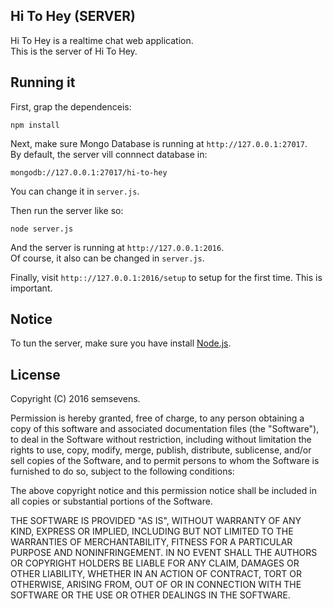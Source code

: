 ## Hi To Hey (SERVER)
Hi To Hey is a realtime chat web application.  
This is the server of Hi To Hey.

## Running it
First, grap the dependenceis:

```
npm install
```
Next, make sure Mongo Database is running at `http://127.0.0.1:27017`.  
By default, the server vill connnect database in:

```
mongodb://127.0.0.1:27017/hi-to-hey
```

You can change it in `server.js`.

Then run the server like so:

```
node server.js
```

And the server is running at `http://127.0.0.1:2016`.  
Of course, it also can be changed in `server.js`.

Finally, visit `http:://127.0.0.1:2016/setup` to setup for the first time.
This is important.

## Notice
To tun the server, make sure you have install [Node.js](https://nodejs.org/).

## License
Copyright (C) 2016 semsevens.

Permission is hereby granted, free of charge, to any person obtaining a copy of this software and associated documentation files (the "Software"), to deal in the Software without restriction, including without limitation the rights to use, copy, modify, merge, publish, distribute, sublicense, and/or sell copies of the Software, and to permit persons to whom the Software is furnished to do so, subject to the following conditions:

The above copyright notice and this permission notice shall be included in all copies or substantial portions of the Software.

THE SOFTWARE IS PROVIDED "AS IS", WITHOUT WARRANTY OF ANY KIND, EXPRESS OR IMPLIED, INCLUDING BUT NOT LIMITED TO THE WARRANTIES OF MERCHANTABILITY, FITNESS FOR A PARTICULAR PURPOSE AND NONINFRINGEMENT. IN NO EVENT SHALL THE AUTHORS OR COPYRIGHT HOLDERS BE LIABLE FOR ANY CLAIM, DAMAGES OR OTHER LIABILITY, WHETHER IN AN ACTION OF CONTRACT, TORT OR OTHERWISE, ARISING FROM, OUT OF OR IN CONNECTION WITH THE SOFTWARE OR THE USE OR OTHER DEALINGS IN THE SOFTWARE.
